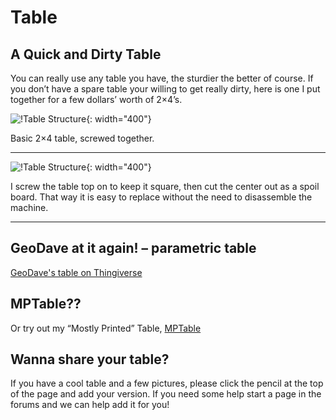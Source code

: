 # Table
## A Quick and Dirty Table

You can really use any table you have, the sturdier the better of course. If you don’t have a spare table your willing to get really dirty, here is one I put together for a few dollars’ worth of 2×4’s.


![!Table Structure](https://www.v1engineering.com/wp-content/uploads/2015/10/IMG_20151022_175857.jpg){: width="400"}

Basic 2×4 table, screwed together.
___

![!Table Structure](https://www.v1engineering.com/wp-content/uploads/2015/10/IMG_20151023_101508.jpg){: width="400"}

I screw the table top on to keep it square, then cut the center out as a spoil board. That way it is easy to replace without the need to disassemble the machine.
___
 

 
## GeoDave at it again! – parametric table

[GeoDave's table on Thingiverse](http://www.thingiverse.com/thing:1468511)

## MPTable??

Or try out my “Mostly Printed” Table, [MPTable](http://www.thingiverse.com/thing:1665991)

## Wanna share your table?

If you have a cool table and a few pictures, please click the pencil at the top of the page and add your version. If you need some help start a page in the forums and we can help add it for you!
